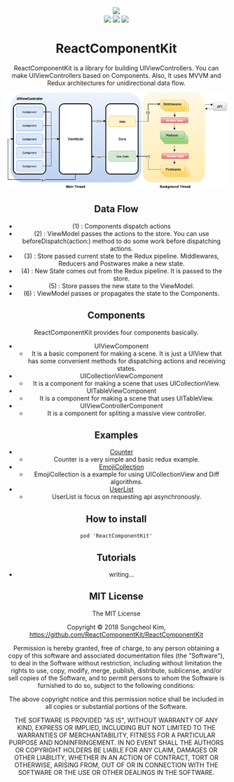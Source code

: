 <div align="center">
	<img src="https://raw.githubusercontent.com/ReactComponentKit/ReactComponentKit/master/art/logo.png">
</div>

<div align="center">
	<img src="https://img.shields.io/badge/iOS-%3E%3D%209.0-green.svg" />
	<img src="https://img.shields.io/badge/Swift-%3E%3D%204.1-orange.svg" />
	<img src="https://img.shields.io/github/license/ReactComponentKit/ReactComponentKit.svg" />
<div>


# ReactComponentKit

ReactComponentKit is a library for building UIViewControllers. You can make UIViewControllers based on Components. Also, It uses MVVM and Redux architectures for unidirectional data flow.

<div align="center"><img src="https://raw.githubusercontent.com/ReactComponentKit/ReactComponentKit/master/art/ReactComponentKit.png"></div>

## Data Flow

 * (1) : Components dispatch actions
 * (2) : ViewModel passes the actions to the store. You can use beforeDispatch(action:) method to do some work before dispatching actions.
 * (3) : Store passed current state to the Redux pipeline. Middlewares, Reducers and Postwares make a new state.
 * (4) : New State comes out from the Redux pipeline. It is passed to the store.
 * (5) : Store passes the new state to the ViewModel.
 * (6) : ViewModel passes or propagates the state to the Components.

## Components

ReactComponentKit provides four components basically. 

 * UIViewComponent
 	* It is a basic component for making a scene. It is just a UIView that has some convenient methods for dispatching actions and receiving states.
 * UICollectionViewComponent
 	* It is a component for making a scene that uses UICollectionView.
 * UITableViewComponent
 	* It is a component for making a scene that uses UITableView.
 * UIViewControllerComponent
 	* It is a component for spliting a massive view controller. 

## Examples

 * [Counter](https://github.com/ReactComponentKit/Counter)
	* Counter is a very simple and basic redux example.
 * [EmojiCollection](https://github.com/ReactComponentKit/EmojiCollection)
 	* EmojiCollection is a example for using UICollectionView and Diff algorithms.
 * [UserList](https://github.com/ReactComponentKit/UserList)
	* UserList is focus on requesting api asynchronously.

## How to install

```
pod 'ReactComponentKit'
```

## Tutorials

 * writing...



## MIT License

The MIT License

Copyright © 2018 Sungcheol Kim, https://github.com/ReactComponentKit/ReactComponentKit

Permission is hereby granted, free of charge, to any person obtaining a copy
of this software and associated documentation files (the "Software"), to deal
in the Software without restriction, including without limitation the rights
to use, copy, modify, merge, publish, distribute, sublicense, and/or sell
copies of the Software, and to permit persons to whom the Software is
furnished to do so, subject to the following conditions:

The above copyright notice and this permission notice shall be included in
all copies or substantial portions of the Software.

THE SOFTWARE IS PROVIDED "AS IS", WITHOUT WARRANTY OF ANY KIND, EXPRESS OR
IMPLIED, INCLUDING BUT NOT LIMITED TO THE WARRANTIES OF MERCHANTABILITY,
FITNESS FOR A PARTICULAR PURPOSE AND NONINFRINGEMENT. IN NO EVENT SHALL THE
AUTHORS OR COPYRIGHT HOLDERS BE LIABLE FOR ANY CLAIM, DAMAGES OR OTHER
LIABILITY, WHETHER IN AN ACTION OF CONTRACT, TORT OR OTHERWISE, ARISING FROM,
OUT OF OR IN CONNECTION WITH THE SOFTWARE OR THE USE OR OTHER DEALINGS IN
THE SOFTWARE.
